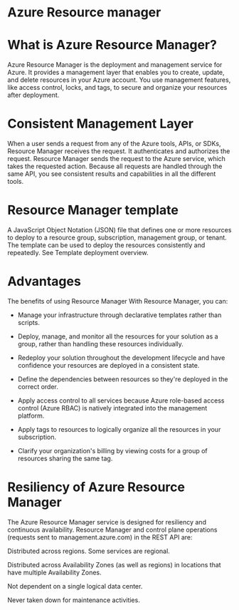 # Azure Resource manager

# What is Azure Resource Manager?
Azure Resource Manager is the deployment and management service for Azure. It provides a management layer that enables you to create, update, and delete resources in your Azure account. You use management features, like access control, locks, and tags, to secure and organize your resources after deployment.

# Consistent Management Layer
When a user sends a request from any of the Azure tools, APIs, or SDKs, Resource Manager receives the request. It authenticates and authorizes the request. Resource Manager sends the request to the Azure service, which takes the requested action. Because all requests are handled through the same API, you see consistent results and capabilities in all the different tools.

# Resource Manager template 
A JavaScript Object Notation (JSON) file that defines one or more resources to deploy to a resource group, subscription, management group, or tenant. The template can be used to deploy the resources consistently and repeatedly. See Template deployment overview.

# Advantages
The benefits of using Resource Manager
With Resource Manager, you can:

- Manage your infrastructure through declarative templates rather than scripts.

- Deploy, manage, and monitor all the resources for your solution as a group, rather than handling these resources individually.

- Redeploy your solution throughout the development lifecycle and have confidence your resources are deployed in a consistent state.

- Define the dependencies between resources so they're deployed in the correct order.

- Apply access control to all services because Azure role-based access control (Azure RBAC) is natively integrated into the management platform.

- Apply tags to resources to logically organize all the resources in your subscription.

- Clarify your organization's billing by viewing costs for a group of resources sharing the same tag.

# Resiliency of Azure Resource Manager
The Azure Resource Manager service is designed for resiliency and continuous availability. Resource Manager and control plane operations (requests sent to management.azure.com) in the REST API are:

Distributed across regions. Some services are regional.

Distributed across Availability Zones (as well as regions) in locations that have multiple Availability Zones.

Not dependent on a single logical data center.

Never taken down for maintenance activities.